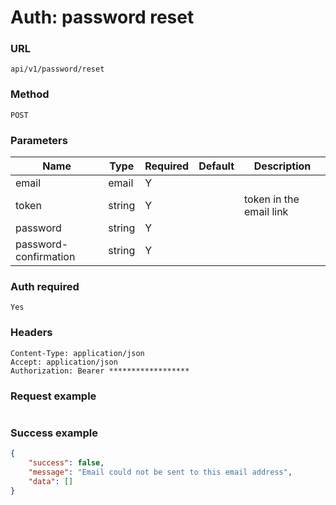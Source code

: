 # Auth: password reset

### URL
```text
api/v1/password/reset
```

### Method
```text
POST
```

### Parameters

| Name                  | Type   | Required | Default | Description             |
|-----------------------|--------|----------|---------|-------------------------|
| email                 | email  | Y        |         |                         |
| token                 | string | Y        |         | token in the email link |
| password              | string | Y        |         |                         |
| password-confirmation | string | Y        |         |                         |

### Auth required
```text
Yes
```

### Headers
```text
Content-Type: application/json
Accept: application/json
Authorization: Bearer ******************
```

### Request example

```json

```

### Success example

```json
{
    "success": false,
    "message": "Email could not be sent to this email address",
    "data": []
}
```



